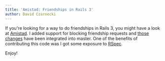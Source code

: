 ```yaml
---
title: 'Amistad: Friendships in Rails 3'
author: David Czarnecki
---
```

If you're looking for a way to do friendships in Rails 3, you might have a look at [Amistad](http://github.com/raw1z/amistad). I added support for blocking friendship requests and [those changes](http://github.com/raw1z/amistad/commit/28ad024bda7a46a28de13a65d499e2318aa4c352) have been integrated into master. One of the benefits of contributing this code was I got some exposure to [RSpec](http://rspec.info/).

 Enjoy!
